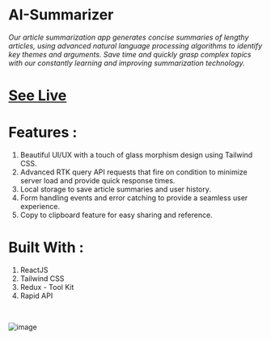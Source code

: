 # AI-Summarizer
*Our article summarization app generates concise summaries of lengthy articles, using advanced natural language processing algorithms to identify key themes and arguments. Save time and quickly grasp complex topics with our constantly learning and improving summarization technology.*

# <a href="ai-article-summarizer-summz.netlify.app">See Live</a>

# Features :
1. Beautiful UI/UX with a touch of glass morphism design using Tailwind CSS.
2. Advanced RTK query API requests that fire on condition to minimize server load and provide quick response times.
3. Local storage to save article summaries and user history.
4. Form handling events and error catching to provide a seamless user experience.
5. Copy to clipboard feature for easy sharing and reference.

# Built With :
1. ReactJS
2. Tailwind CSS
3. Redux - Tool Kit
4. Rapid API

<br/>


![image](https://github.com/RiteshKumarShukla/AI-Summarizer/assets/110231091/7e57b81b-f5e6-4f0f-b472-5b4ba1703b27)

